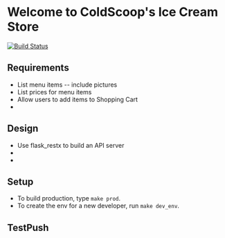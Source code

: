 # Welcome to ColdScoop's Ice Cream Store

[![Build Status](https://app.travis-ci.com/ColdScoop/ice-cream-store.svg?branch=main)](https://app.travis-ci.com/ColdScoop/ice-cream-store)

## Requirements

- List menu items -- include pictures
- List prices for menu items
- Allow users to add items to Shopping Cart
- 

## Design 

- Use flask_restx to build an API server
- 
-  

## Setup

- To build production, type `make prod`.
- To create the env for a new developer, run `make dev_env`.

## TestPush
